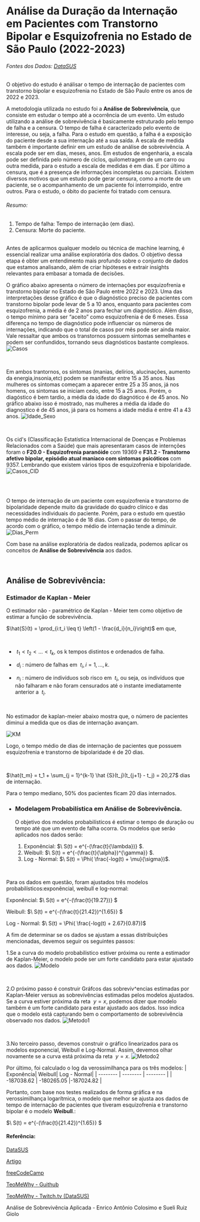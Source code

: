 # Análise da Duração da Internação em Pacientes com Transtorno Bipolar e Esquizofrenia no Estado de São Paulo (2022-2023)

###### Fontes dos Dados: [DataSUS](https://datasus.saude.gov.br/transferencia-de-arquivos/)

O objetivo do estudo é análisar o tempo de internação de pacientes com transtorno bipolar e esquizofrenia no Estado de São Paulo entre os anos de 2022 e 2023.

A metodologia utilizada no estudo foi a **Análise de Sobrevivência**, que consiste em estudar o tempo até a ocorrência de um evento. Um estudo utilizando a análise de sobrevivência é basicamente estruturado pelo tempo de falha e a censura. O tempo de falha é caracterizado pelo evento de interesse, ou seja, a falha. Para o estudo em questão, a falha é a exposição do paciente desde a sua internação até a sua saída. A escala de medida também é importante definir em um estudo de análise de sobrevivência. A escala pode ser em dias, meses, anos. Em estudos de engenharia, a escala pode ser definida pelo número de ciclos, quilometragem de um carro ou outra medida, para o estudo a escala de medidas é em dias. E por último a censura, que é a presença de informações incompletas ou parciais. Existem diversos motivos que um estudo pode gerar censura, como a morte de um paciente, se o acompanhamento de um paciente foi interrompido, entre outros. Para o estudo, o óbito do paciente foi tratado com censura.

###### Resumo:
1. Tempo de falha: Tempo de internação (em dias).
2. Censura: Morte do paciente.

</br>
Antes de aplicarmos qualquer modelo ou técnica de machine learning, é essencial realizar uma análise exploratória dos dados. O objetivo dessa etapa é obter um entendimento mais profundo sobre o conjunto de dados que estamos analisando, além de criar hipóteses e extrair insights relevantes para embasar a tomada de decisões.

</br> 

O gráfico abaixo apresenta o número de internações por esquizofrenia e transtorno bipolar no Estado de São Paulo entre 2022 e 2023. Uma das interpretações desse gráfico é que o diagnóstico preciso de pacientes com transtorno bipolar pode levar de 5 a 10 anos, enquanto para pacientes com esquizofrenia, a média é de 2 anos para fechar um diagnóstico. Além disso, o tempo mínimo para ser “aceito” como esquizofrenia é de 6 meses. Essa diferença no tempo de diagnóstico pode influenciar os números de internações, indicando que o total de casos por mês pode ser ainda maior. Vale ressaltar que ambos os transtornos possuem sintomas semelhantes e podem ser confundidos, tornando seus diagnósticos bastante complexos.
![Casos](Casos.png)

</br>


Em ambos trantornos, os sintomas (manias, delírios, alucinações, aumento da energia,insonia,etc) podem se manifestar entre 15 a 35 anos. Nas mulheres os sintomas começam a aparecer entre 25 a 35 anos, já nos homens, os sintomas se iniciam cedo, entre 15 a 25 anos. Porém, o diagóstico é bem tardio, a média da idade do diagnótico é de 45 anos. No gráfico abaixo isso é mostrado, nas mulheres a média da idade do diagnostico é de 45 anos, já para os homens a idade média é entre 41 a 43 anos.
![Idade_Sexo](Idade_Sexo.png)

</br>

Os cid's (Classificação Estatística Internacional de Doenças e Problemas Relacionados com a Saúde) que mais apresentaram casos de internções foram o **F20.0 - Esquizofrenia paranóide** com 19369 e **F31.2 - Transtorno afetivo bipolar, episódio atual maníaco com sintomas psicóticos** com 9357. Lembrando que existem vários tipos de esquizofrenia e bipolaridade. 
![Casos_CID](Casos_CID.png)

</br>
</br>

O tempo de internação de um paciente com esquizofrenia e transtorno de bipolaridade depende muito da gravidade do quadro clínico e das necessidades individuais do paciente. Porém, para o estudo em questão tempo médio de internação é de 18 dias. Com o passar do tempo, de acordo com o gráfico, o tempo médio de internação tende a diminuir.
![Dias_Perm](Dias_Perm.png)

Com base na análise exploratória de dados realizada, podemos aplicar os conceitos de **Análise de Sobrevivência** aos dados.

</br>

## Análise de Sobrevivência:
### Estimador de Kaplan - Meier
O estimador não - paramétrico de Kaplan - Meier tem como objetivo de estimar a função de sobrevivência.
</br>

$\hat{S}(t) = \prod_{i:t_i \leq t} \left(1 - \frac{d_i}{n_i}\right)$ 
em que,

</br>

+ $\ t_1 < t_2 < ... <t_k$, os k tempos distintos e ordenados de falha.

+ $\ d_i$ : número de falhas em $\ t_i, i = 1,...,k$.

+ $\ n_i$ : número de indivíduos sob risco em $\ t_i$, ou seja, os indivíduos que não falharam e não foram censurados até o instante imediatamente anterior a $\ t_i$.

</br>

  No estimador de kaplan-meier abaixo mostra que, o número de pacientes      diminui a medida que os dias de internação avançam.

![KM](KM.png)   

Logo, o tempo médio de dias de internação de pacientes que possuem esquizofrenia e transtorno de bipolaridade é de 20 dias.

</br>

$\hat{t_m} = t_1 + \sum_{j = 1}^{k-1} \hat {S}(t_j)(t_{j+1} - t_j) = 20,27$ dias de internação.


Para o tempo mediano, 50% dos pacientes ficam 20 dias internados.
</br> 

* ### Modelagem Probabilística em Análise de Sobrevivência.

  O objetivo dos modelos probabilísticos é estimar o tempo de duração ou tempo até que um evento de falha ocorra. Os modelos que serão aplicados nos dados serão:

  1. Exponêncial: $\ S(t) = e^{-(\frac{t}{\lambda})} $.
  2. Weibull: $\ S(t) =  e^{-(\frac{t}{\alpha})^{\gamma}} $.
  3. Log - Normal: $\ S(t) = \Phi( \frac{-log(t) + \mu}{\sigma})$.

</br>

Para os dados em questão, foram ajustados três modelos probabilísticos:exponêncial, weibull e log-normal:

Exponêncial: $\ S(t) = e^{-(\frac{t}{19.27})} $

Weibull: $\ S(t) =  e^{-(\frac{t}{21.42})^{1.65}} $

Log - Normal: $\ S(t) = \Phi( \frac{-log(t) + 2.67}{0.87})$


A fim de determinar se os dados se ajustam a essas distribuições mencionadas, devemos seguir os seguintes passos:

1.Se a curva do modelo probabilistico estiver próxima ou rente a estimador de Kaplan-Meier, o modelo pode ser um forte candidato para estar ajustado aos dados. ![Modelo](Modelo.png) 

</br>

2.O próximo passo é construir Gráfcos das sobreviv^encias estimadas por Kaplan-Meier versus as sobrevivências estimadas pelos modelos ajustados. Se a curva estiver próxima da reta $\ y = x$, podemos dizer que modelo também é um forte candidato para estar ajustado aos dados. Isso indica que o modelo está capturando bem o comportamento de sobrevivência observado nos dados.
![Metodo1](/Metodo1.png) 

</br>

3.No terceiro passo, devemos construir o gráfico linearizados para os modelos exponencial, Weibull e Log-Normal. Assim, devemos olhar novamente se a curva está próxima da reta $\ y = x$.
![Metodo2](/Metodo2.png)

Por último, foi calculado o log da verossimilhança para os três modelos:
  | Exponência| Weibull| Log - Normal|
  | -------- | -------- | -------- |
  | -187038.62 | -180265.05 |-187024.82 |

Portanto, com base nos testes realizados de forma gráfica e na verossimilhança logarítmica, o modelo que melhor se ajusta aos dados de tempo de internação de pacientes que tiveram esquizofrenia e transtorno bipolar é o modelo **Weibull**.:


$\ S(t) =  e^{-(\frac{t}{21.42})^{1.65}} $

#### Referência: 
[DataSUS](https://datasus.saude.gov.br/transferencia-de-arquivos/)

[Artigo](https://www.scielo.br/j/reeusp/a/XkYNj8HPhM7SWFFPpwvM8Hg/?format=pdf&lang=pt)

[freeCodeCamp](https://www.freecodecamp.org/news/how-to-use-markdown-in-vscode/)

[TeoMeWhy - Guithub](https://github.com/TeoMeWhy)

[TeoMeWhy - Twitch.tv (DataSUS)](https://www.twitch.tv/collections/E82inP8ZcRfmWg)


Análise de Sobrevivência Aplicada - Enrico Antônio Colosimo e Sueli Ruiz Giolo
